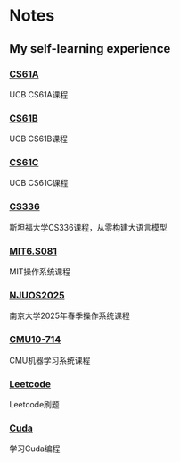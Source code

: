 # Notes

## My self-learning experience

### [CS61A](https://github.com/shaneyale2005/CS61A)

UCB CS61A课程

### [CS61B](https://github.com/shaneyale2005/CS61B)

UCB CS61B课程

### [CS61C](https://github.com/shaneyale2005/CS61C)

UCB CS61C课程

### [CS336](https://github.com/shaneyale2005/CS336)

斯坦福大学CS336课程，从零构建大语言模型

### [MIT6.S081](https://github.com/shaneyale2005/MIT6.S081)

MIT操作系统课程

### [NJUOS2025](https://github.com/shaneyale2005/NJUOS2025)

南京大学2025年春季操作系统课程

### [CMU10-714](https://github.com/shaneyale2005/CMU10-714)

CMU机器学习系统课程

### [Leetcode](https://github.com/shaneyale2005/Leetcode)

Leetcode刷题

### [Cuda](https://github.com/shaneyale2005/Cuda)

学习Cuda编程
